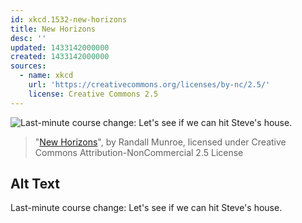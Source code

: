 ```yaml
---
id: xkcd.1532-new-horizons
title: New Horizons
desc: ''
updated: 1433142000000
created: 1433142000000
sources:
  - name: xkcd
    url: 'https://creativecommons.org/licenses/by-nc/2.5/'
    license: Creative Commons 2.5
---
```

![Last-minute course change: Let's see if we can hit Steve's house.](https://imgs.xkcd.com/comics/new_horizons.png)
> "[New Horizons](https://xkcd.com/1532/)", by Randall Munroe, licensed under Creative Commons Attribution-NonCommercial 2.5 License

## Alt Text
Last-minute course change: Let's see if we can hit Steve's house.
